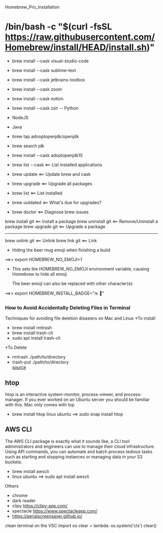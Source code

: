 Homebrew_Pro_Installation

# /bin/bash -c "$(curl -fsSL https://raw.githubusercontent.com/Homebrew/install/HEAD/install.sh)"

- brew install --cask visual-studio-code
- brew install --cask sublime-text
- brew install --cask jetbrains-toolbox
- brew install --cask zoom
- brew install --cask notion
- brew install --cask zsh
-- Python
- NodeJS
- Java
 - brew tap adooptopenjdk/openjdk
 - brew search jdk
 - brew install --cask adoptopenjdk15

- brew list --cask  <== List installed applications

- brew update	<== Update brew and cask
- brew upgrade	<== Upgrade all packages
- brew list	<== List installed
- brew outdated	<== What's due for upgrades?
- brew doctor	<== Diagnose brew issues

brew install git		<== Install a package
brew uninstall git	<== Remove/Uninstall a package
brew upgrade git		<== Upgrade a package
---	---
brew unlink git		<== Unlink
brew link git		<== Link


- Hiding the beer mug emoji when finishing a build

==>> export HOMEBREW_NO_EMOJI=1

- This sets the HOMEBREW_NO_EMOJI environment variable, causing Homebrew to hide all emoji.

	The beer emoji can also be replaced with other character(s): 

==>> export HOMEBREW_INSTALL_BADGE="☕️ 🐸"



### How to Avoid Accidentally Deleting Files in Terminal
Techniques for avoiding file deletion disasters on Mac and Linux
*To install
- brew install rmtrash
- brew install trash-cli
- sudo apt install trash-cli

*To Delete
- rmtrash ./path/to/directory
- trash-put ./path/to/directory <br>
<a href="https://levelup.gitconnected.com/how-to-avoid-accidentally-deleting-files-in-terminal-969d63ab1c02">source</a>


## htop
htop is an interactive system-monitor, process-viewer, and process-manager. If you ever worked on an Ubuntu server you should be familiar with this. Mac only comes with top

- brew install htop
linux ubuntu ==> sudo snap install htop
###

## AWS CLI
The AWS CLI package is exactly what it sounds like, a CLI tool administrators and engineers can use to manage their cloud infrastructure. Using API commands, you can automate and batch process tedious tasks such as starting and stopping instances or managing data in your S3 buckets.

- brew install awscli
- linux ubuntu ==> sudo apt install awscli






Others

- chrome
- dark reader
- clipy https://clipy-app.com/​
- spectacle https://www.spectacleapp.com/​
- https://aerialscreensaver.github.io/​

clean terminal on the VSC 
import os
clear = lambda: os.system('cls')
clear()
